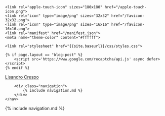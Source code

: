 <!DOCTYPE html>
<html lang="en">
<head>
    <meta charset="utf-8">
    <meta name="viewport" content="width=device-width, initial-scale=1.0">
    <title>{% if page.title %}{{page.title}} | {% endif %}{{site.title}}</title>
    <meta name="description" content="{% if page.description %}{{ page.description }}{% else %}{% if page.excerpt %}{{ page.excerpt | strip_html | strip | strip_newlines }}{% else %}{{site.description}}{% endif %}{% endif %}">
    <meta name="keywords" content="{% unless site.blog-tags == null %}{% unless site.blog-tags.size == 0 %}{% for tag in site.blog-tags %}{% if page.tags contains tag.slug %}{{tag.display | downcase}}, {% endif %}{% endfor %}{% endunless %}{% endunless %}{% if page.url contains "blog" %}blog, {% endif %}{% for keyword in site.keywords %}{{keyword | downcase}}{% unless forloop.last %}, {% endunless} %}{% endfor %}">
    <meta name="author" content="Lisandro Crespo">
    
    <link rel="apple-touch-icon" sizes="180x180" href="/apple-touch-icon.png">
    <link rel="icon" type="image/png" sizes="32x32" href="/favicon-32x32.png">
    <link rel="icon" type="image/png" sizes="16x16" href="/favicon-16x16.png">
    <link rel="manifest" href="/manifest.json">
    <meta name="theme-color" content="#ffffff">
    
    <link rel="stylesheet" href="{{site.baseurl}}/css/styles.css">
    
    {% if page.layout == "blog-post" %}
        <script src='https://www.google.com/recaptcha/api.js' async defer></script>
    {% endif %}
</head>
    
<body>
    
<div class="header" id="header">
    <i class="fa fa-bars bars" aria-hidden="true" onclick="openNav()"></i>
    <nav>
        <a class="logo" href="{{site.baseurl}}/#"><span>L</span>isandro <span>C</span>respo</a>
 
        <div class="navigation">
            {% include navigation.md %}
        </div>
    </nav>
</div>
 
<nav>
    <div class="nav side-navigation" id="navbar">
        {% include navigation.md %}
    </div>
</nav>
    
<div class="shadow" id="shadow" onclick="closeNav()"></div>